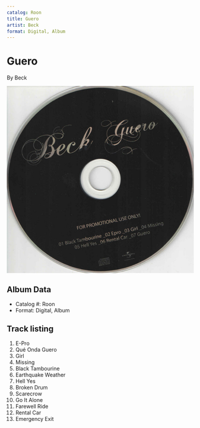 ```yaml
---
catalog: Roon
title: Guero
artist: Beck
format: Digital, Album
---
```


# Guero

By Beck

![](../../assets/albumcovers/Beck-Guero.png)

## Album Data

- Catalog #: Roon
- Format: Digital, Album


## Track listing


1. E-Pro
2. Qué Onda Guero
3. Girl
4. Missing
5. Black Tambourine
6. Earthquake Weather
7. Hell Yes
8. Broken Drum
9. Scarecrow
10. Go It Alone
11. Farewell Ride
12. Rental Car
13. Emergency Exit

